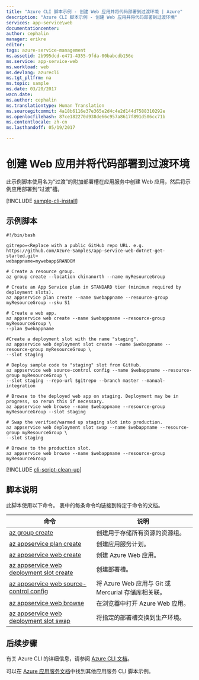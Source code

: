 ```yaml
---
title: "Azure CLI 脚本示例 - 创建 Web 应用并将代码部署到过渡环境 | Azure"
description: "Azure CLI 脚本示例 - 创建 Web 应用并将代码部署到过渡环境"
services: app-service\web
documentationcenter: 
author: cephalin
manager: erikre
editor: 
tags: azure-service-management
ms.assetid: 2b995dcd-e471-4355-9fda-00babcdb156e
ms.service: app-service-web
ms.workload: web
ms.devlang: azurecli
ms.tgt_pltfrm: na
ms.topic: sample
ms.date: 03/20/2017
wacn.date: 
ms.author: cephalin
ms.translationtype: Human Translation
ms.sourcegitcommit: 4a18b6116e37e365e2d4c4e2d144d7588310292e
ms.openlocfilehash: 87ce182270d938de66c957a8617f891d506cc71b
ms.contentlocale: zh-cn
ms.lasthandoff: 05/19/2017

---
```


# <a name="create-a-web-app-and-deploy-code-to-a-staging-environment"></a>创建 Web 应用并将代码部署到过渡环境

此示例脚本使用名为“过渡”的附加部署槽在应用服务中创建 Web 应用，然后将示例应用部署到“过渡”槽。

[!INCLUDE [sample-cli-install](../../../includes/sample-cli-install.md)]

## <a name="sample-script"></a>示例脚本

```azurecli-interactive
#!/bin/bash

gitrepo=<Replace with a public GitHub repo URL. e.g. https://github.com/Azure-Samples/app-service-web-dotnet-get-started.git>
webappname=mywebapp$RANDOM

# Create a resource group.
az group create --location chinanorth --name myResourceGroup

# Create an App Service plan in STANDARD tier (minimum required by deployment slots).
az appservice plan create --name $webappname --resource-group myResourceGroup --sku S1

# Create a web app.
az appservice web create --name $webappname --resource-group myResourceGroup \
--plan $webappname

#Create a deployment slot with the name "staging".
az appservice web deployment slot create --name $webappname --resource-group myResourceGroup \
--slot staging

# Deploy sample code to "staging" slot from GitHub.
az appservice web source-control config --name $webappname --resource-group myResourceGroup \
--slot staging --repo-url $gitrepo --branch master --manual-integration

# Browse to the deployed web app on staging. Deployment may be in progress, so rerun this if necessary.
az appservice web browse --name $webappname --resource-group myResourceGroup --slot staging

# Swap the verified/warmed up staging slot into production.
az appservice web deployment slot swap --name $webappname --resource-group myResourceGroup \
--slot staging

# Browse to the production slot. 
az appservice web browse --name $webappname --resource-group myResourceGroup

```

[!INCLUDE [cli-script-clean-up](../../../includes/cli-script-clean-up.md)]

## <a name="script-explanation"></a>脚本说明

此脚本使用以下命令。 表中的每条命令均链接到特定于命令的文档。

| 命令 | 说明 |
|---|---|
| [az group create](https://docs.microsoft.com/cli/azure/group#create) | 创建用于存储所有资源的资源组。 |
| [az appservice plan create](https://docs.microsoft.com/cli/azure/appservice/plan#create) | 创建应用服务计划。 |
| [az appservice web create](https://docs.microsoft.com/cli/azure/appservice/web#delete) | 创建 Azure Web 应用。 |
| [az appservice web deployment slot create](https://docs.microsoft.com/cli/azure/appservice/web/deployment/slot#create) | 创建部署槽。 |
| [az appservice web source-control config](https://docs.microsoft.com/cli/azure/appservice/web/source-control#config) | 将 Azure Web 应用与 Git 或 Mercurial 存储库相关联。 |
| [az appservice web browse](https://docs.microsoft.com/cli/azure/appservice/web#browse) | 在浏览器中打开 Azure Web 应用。 |
| [az appservice web deployment slot swap](https://docs.microsoft.com/cli/azure/appservice/web/deployment/slot#swap) | 将指定的部署槽交换到生产环境。 |

## <a name="next-steps"></a>后续步骤

有关 Azure CLI 的详细信息，请参阅 [Azure CLI 文档](https://docs.microsoft.com/cli/azure/overview)。

可以在 [Azure 应用服务文档](../app-service-cli-samples.md)中找到其他应用服务 CLI 脚本示例。

